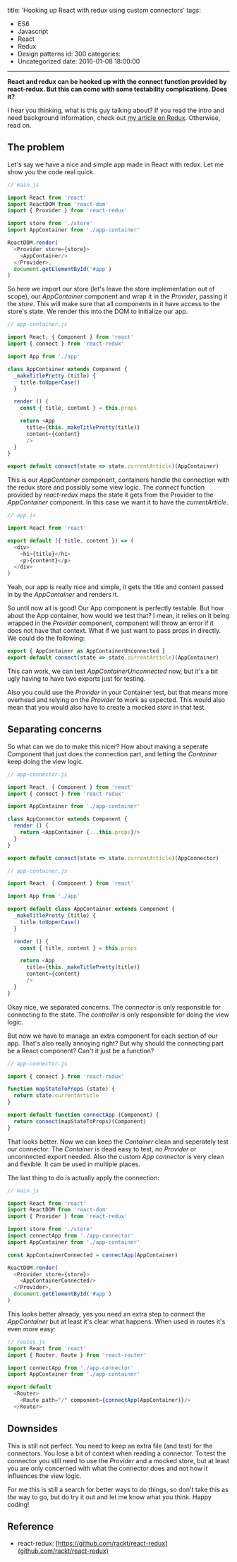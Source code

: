 title: 'Hooking up React with redux using custom connectors'
tags:
  - ES6
  - Javascript
  - React
  - Redux
  - Design patterns
id: 300
categories:
  - Uncategorized
date: 2016-01-08 18:00:00
---

**React and redux can be hooked up with the connect function provided by react-redux. But this can come with some testability complications. Does it?**

<!-- more -->

I hear you thinking, what is this guy talking about? If you read the intro and need background information, check out [my article on Redux](/2015/09/29/functionally-managing-state-with-redux/). Otherwise, read on.

## The problem

Let's say we have a nice and simple app made in React with redux. Let me show you the code real quick.

```javascript
// main.js

import React from 'react'
import ReactDOM from 'react-dom'
import { Provider } from 'react-redux'

import store from './store'
import AppContainer from './app-container'

ReactDOM.render(
  <Provider store={store}>
    <AppContainer/>
  </Provider>,
  document.getElementById('#app')
)
```

So here we import our store (let's leave the store implementation out of scope), our _AppContainer_ component and wrap it in the _Provider_, passing it the _store_. This will make sure that all components in it have access to the store's state. We render this into the DOM to initialize our app.

```javascript
// app-container.js

import React, { Component } from 'react'
import { connect } from 'react-redux'

import App from './app'

class AppContainer extends Component {
  _makeTitlePretty (title) {
    title.toUpperCase()
  }

  render () {
    const { title, content } = this.props

    return <App
      title={this._makeTitlePretty(title)}
      content={content}
      />
  }
}

export default connect(state => state.currentArticle)(AppContainer)
```

This is our _AppContainer_ component, containers handle the connection with the redux store and possibly some view logic. The _connect_ function provided by _react-redux_ maps the state it gets from the Provider to the _AppContainer_ component. In this case we want it to have the _currentArticle_.

```javascript
// app.js

import React from 'react'

export default ({ title, content }) => (
  <div>
    <h1>{title}</h1>
    <p>{content}</p>
  </div>
)
```

Yeah, our app is really nice and simple, it gets the title and content passed in by the _AppContainer_ and renders it.

So until now all is good! Our App component is perfectly testable. But how about the App container, how would we test that? I mean, it relies on it being wrapped in the _Provider_ component, component will throw an error if it does not have that context. What if we just want to pass props in directly. We could do the following:

```javascript
export { AppContainer as AppContainerUnconnected }
export default connect(state => state.currentArticle)(AppContainer)
```

This can work, we can test _AppContainerUnconnected_ now, but it's a bit ugly having to have two exports just for testing.

Also you could use the _Provider_ in your Container test, but that means more overhead and relying on the _Provider_ to work as expected. This would also mean that you would also have to create a mocked _store_ in that test.

## Separating concerns

So what can we do to make this nicer? How about making a seperate Component that just does the connection part, and letting the _Container_ keep doing the view logic.

```javascript
// app-connector.js

import React, { Component } from 'react'
import { connect } from 'react-redux'

import AppContainer from './app-container'

class AppConnector extends Component {
  render () {
    return <AppContainer {...this.props}/>
  }
}

export default connect(state => state.currentArticle)(AppConnector)
```

```javascript
// app-container.js

import React, { Component } from 'react'

import App from './app'

export default class AppContainer extends Component {
  _makeTitlePretty (title) {
    title.toUpperCase()
  }

  render () {
    const { title, content } = this.props

    return <App
      title={this._makeTitlePretty(title)}
      content={content}
      />
  }
}
```

Okay nice, we separated concerns. The _connector_ is only responsible for connecting to the state. The _controller_ is only responsible for doing the view logic.

But now we have to manage an extra component for each section of our app. That's also really annoying right? But why should the connecting part be a React component? Can't it just be a function?

```javascript
// app-connector.js

import { connect } from 'react-redux'

function mapStateToProps (state) {
  return state.currentArticle
}

export default function connectApp (Component) {
  return connect(mapStateToProps)(Component)
}
```

That looks better. Now we can keep the _Container_ clean and seperately test our connector. The _Container_ is dead easy to test, no _Provider_ or unconnected export needed. Also the custom _App connector_ is very clean and flexible. It can be used in multiple places.

The last thing to do is actually apply the connection:

```javascript
// main.js

import React from 'react'
import ReactDOM from 'react-dom'
import { Provider } from 'react-redux'

import store from './store'
import connectApp from './app-connector'
import AppContainer from './app-container'

const AppContainerConnected = connectApp(AppContainer)

ReactDOM.render(
  <Provider store={store}>
    <AppContainerConnected/>
  </Provider>,
  document.getElementById('#app')
)
```

This looks better already, yes you need an extra step to connect the _AppContainer_ but at least it's clear what happens. When used in routes it's even more easy:

```javascript
// routes.js
import React from 'react'
import { Router, Route } from 'react-router'

import connectApp from './app-connector'
import AppContainer from './app-container'

export default
  <Router>
    <Route path="/" component={connectApp(AppContainer)}/>
  </Router>
```

## Downsides

This is still not perfect. You need to keep an extra file (and test) for the connectors. You lose a bit of context when reading a connector. To test the connector you still need to use the _Provider_ and a mocked store, but at least you are only concerned with what the connector does and not how it influences the view logic.

For me this is still a search for better ways to do things, so don't take this as _the_ way to go, but do try it out and let me know what you think. Happy coding!

## Reference

- react-redux: [https://github.com/rackt/react-redux](github.com/rackt/react-redux)

